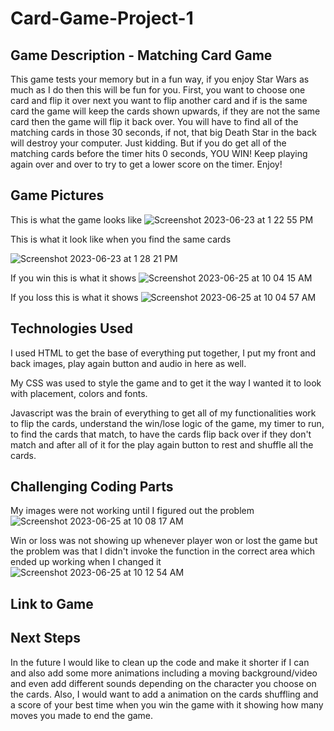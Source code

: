 # Card-Game-Project-1


## Game Description - Matching Card Game
This game tests your memory but in a fun way, if you enjoy Star Wars as much as I do then this will be fun for you. First, you want to choose one card and flip it over next you want to flip another card and if is the same card the game will keep the cards shown upwards, if they are not the same card then the game will flip it back over. You will have to find all of the matching cards in those 30 seconds, if not, that big Death Star in the back will destroy your computer. Just kidding. But if you do get all of the matching cards before the timer hits 0 seconds, YOU WIN! Keep playing again over and over to try to get a lower score on the timer. Enjoy!

## Game Pictures
This is what the game looks like
![Screenshot 2023-06-23 at 1 22 55 PM](https://github.com/austinlew/Card-Game-Project-1/assets/134661556/cbf2abcf-1545-4b59-bf40-bce6042075e7)

This is what it look like when you find the same cards

![Screenshot 2023-06-23 at 1 28 21 PM](https://github.com/austinlew/Card-Game-Project-1/assets/134661556/76ef7929-514e-455c-9fe1-2efe9a79f385)

If you win this is what it shows
![Screenshot 2023-06-25 at 10 04 15 AM](https://github.com/austinlew/Card-Game-Project-1/assets/134661556/e5f66ec2-927d-4f8b-927f-cb67a2af4771)

If you loss this is what it shows
![Screenshot 2023-06-25 at 10 04 57 AM](https://github.com/austinlew/Card-Game-Project-1/assets/134661556/dd84df77-e710-49e9-ad8c-8d715193df30)


## Technologies Used
I used HTML to get the base of everything put together, I put my front and back images, play again button and audio in here as well.

My CSS was used to style the game and to get it the way I wanted it to look with placement, colors and fonts.

Javascript was the brain of everything to get all of my functionalities work to flip the cards, understand the win/lose logic of the game, my timer to run, to find the cards that match, to have the cards flip back over if they don't match and after all of it for the play again button to rest and shuffle all the cards.

## Challenging Coding Parts
My images were not working until I figured out the problem
![Screenshot 2023-06-25 at 10 08 17 AM](https://github.com/austinlew/Card-Game-Project-1/assets/134661556/f629086a-80d8-47cc-b0d0-7d3ce1b23cb7)

Win or loss was not showing up whenever player won or lost the game but the problem was that I didn't invoke the function in the correct area which ended up working when I changed it
![Screenshot 2023-06-25 at 10 12 54 AM](https://github.com/austinlew/Card-Game-Project-1/assets/134661556/e644e50b-91bb-426d-ba1b-20c18a94a350)

## Link to Game
[
](https://austinlew.github.io/Star-Wars-Matching-Game/)

## Next Steps
In the future I would like to clean up the code and make it shorter if I can and also add some more animations including a moving background/video and even add different sounds depending on the character you choose on the cards. Also, I would want to add a animation on the cards shuffling and a score of your best time when you win the game with it showing how many moves you made to end the game. 

